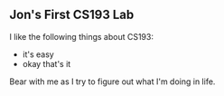 ## Jon's First CS193 Lab

I like the following things about CS193:
- it's easy
- okay that's it

Bear with me as I try to figure out what I'm doing in life.
